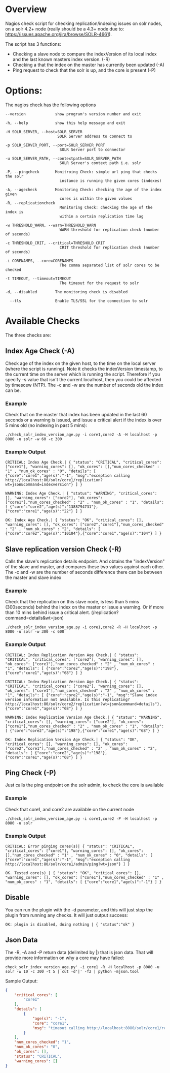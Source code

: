 # Overview

Nagios check script for checking replication/indexing issues on solr nodes, on a solr 4.2+ node (really should be a 4.3+
node due to: https://issues.apache.org/jira/browse/SOLR-4661).

The script has 3 functions:

- Checking a slave node to compare the indexVersion of its local index and the last known masters index version. (-R)
- Checking a that the index on the master has currently been updated (-A)
- Ping request to check that the solr is up, and the core is present (-P)

# Options:

The nagios check has the following options

```
--version             show program's version number and exit

-h, --help            show this help message and exit

-H SOLR_SERVER, --host=SOLR_SERVER
                       SOLR Server address to connect to

-p SOLR_SERVER_PORT, --port=SOLR_SERVER_PORT
                        SOLR Server port to connector

-u SOLR_SERVER_PATH, --contextpath=SOLR_SERVER_PATH
                        SOLR Server's context path i.e. solr

-P, --pingcheck       Monitroing Check: simple url ping that checks the solr
                        instance is running the given cores (indexes)

-A, --agecheck        Monitoring Check: checking the age of the index given
                        cores is within the given values
-R, --replicationcheck
                        Monitoring Check: checking the age of the index is
                        within a certain replication time lag

-w THRESHOLD_WARN, --warn=THRESHOLD_WARN
                        WARN threshold for replication check (number of seconds)

-c THRESHOLD_CRIT, --critical=THRESHOLD_CRIT
                        CRIT threshold for replication check (number of seconds)

-i CORENAMES, --core=CORENAMES
                        The comma separated list of solr cores to be checked

-t TIMEOUT, --timeout=TIMEOUT
                        The timeout for the request to solr

-d, --disabled        The monitoring check is disabled

  --tls               Enable TLS/SSL for the connection to solr

```

# Available Checks

The three checks are:

## Index Age Check (-A)

Check age of the index on the given host, to the time on the local server (where the script is running).  Note it checks the indexVersion
timestamp, to the current time on the server which is running the script.  Therefore if you specify -s value that isn't the current localhost,
then you could be affected by timescew (NTP). The -c and -w are the number of seconds old the index can be.

### Example

Check that on the master that index has been updated in the last 60 seconds or a warning is issued, and issue a critical alert if the
index is over 5 mins old (no indexing in past 5 mins):

```
./check_solr_index_version_age.py -i core1,core2 -A -H localhost -p 8080 -u solr -w 60 -c 300
```

### Example Output

```
CRITICAL: Index Age Check.| { "status": "CRITICAL", "critical_cores": ["core1"], "warning_cores": [], "ok_cores": [],"num_cores_checked" : "1" , "num_ok_cores" : "0", "details": [ {"core":"core1","age(s)":"-1", "msg":"exception calling http://localhost:80/solr/core1/replication?wt=json&command=indexversion"} ] }

WARNING: Index Age Check.| { "status": "WARNING", "critical_cores": [], "warning_cores": ["core2"], "ok_cores": ["core1"],"num_cores_checked" : "2" , "num_ok_cores" : "1", "details": [ {"core":"core2","age(s)":"1388794731"},{"core":"core1","age(s)":"22"} ] }

OK: Index Age Check.| { "status": "OK", "critical_cores": [], "warning_cores": [], "ok_cores": ["core2","core1"],"num_cores_checked" : "2" , "num_ok_cores" : "2", "details": [ {"core":"core2","age(s)":"10104"},{"core":"core1","age(s)":"104"} ] }

```

## Slave replication version Check (-R)

Calls the slave's replication details endpoint. And obtains the "indexVersion" of the slave and master, and compares these two values against
each other.  The -c and -w are the number of seconds difference there can be between the master and slave index

### Example
Check that the replication on this slave node, is less than 5 mins (300seconds) behind the index on the master or issue a warning.
Or if more than 10 mins behind issue a critical alert. (/replication?command=details&wt=json)

```
./check_solr_index_version_age.py -i core1,core2 -R -H localhost -p 8080 -u solr -w 300 -c 600
```

### Example Output

```
CRITICAL: Index Replication Version Age Check.| { "status": "CRITICAL", "critical_cores": ["core2"], "warning_cores": [], "ok_cores": ["core1"],"num_cores_checked" : "2" , "num_ok_cores" : "1", "details": [ {"core":"core2","age(s)":"198"},{"core":"core1","age(s)":"68"} ] }

CRITICAL: Index Replication Version Age Check.| { "status": "CRITICAL", "critical_cores": ["core2"], "warning_cores": [], "ok_cores": ["core1"],"num_cores_checked" : "2" , "num_ok_cores" : "1", "details": [ {"core":"core2","age(s)":"-1", "msg":"Slave index version information not available. Is this replicating? http://localhost:80/solr/core2/replication?wt=json&command=details"},{"core":"core1","age(s)":"68"} ] }

WARNING: Index Replication Version Age Check.| { "status": "WARNING", "critical_cores": [], "warning_cores": ["core2"], "ok_cores": ["core1"],"num_cores_checked" : "2" , "num_ok_cores" : "1", "details": [ {"core":"core2","age(s)":"198"},{"core":"core1","age(s)":"68"} ] }

OK: Index Replication Version Age Check.| { "status": "OK", "critical_cores": [], "warning_cores": [], "ok_cores": ["core2","core1"],"num_cores_checked" : "2" , "num_ok_cores" : "2", "details": [ {"core":"core2","age(s)":"198"},{"core":"core1","age(s)":"68"} ] }

```

## Ping Check  (-P)

Just calls the ping endpoint on the solr admin, to check the core is available


### Example
Check that core1, and core2 are available on the current node

```
./check_solr_index_version_age.py -i core1,core2 -P -H localhost -p 8080 -u solr
```

### Example Output

```
CRITICAL: Error pinging cores(s)| { "status": "CRITICAL", "critical_cores": ["core1"], "warning_cores": [], "ok_cores": [],"num_cores_checked" : "1" , "num_ok_cores" : "0", "details": [ {"core":"core1","age(s)":"-1", "msg":"exception calling http://localhost:80/solr/core1/admin/ping?wt=json"} ] }

OK. Tested core(s) | { "status": "OK", "critical_cores": [], "warning_cores": [], "ok_cores": ["core1"],"num_cores_checked" : "1" , "num_ok_cores" : "1", "details": [ {"core":"core1","age(s)":"-1"} ] }

```

## Disable

You can run the plugin with the -d parameter, and this will just stop the plugin from running any checks.  It will
just output success:

```
OK: plugin is disabled, doing nothing | { "status":"ok" }
```

## Json Data

The -R, -A and -P return data (delimited by |) that is json data.  That will provide more information on why a core may have failed:

```
check_solr_index_version_age.py' -i core1 -R -H localhost -p 8080 -u solr -w 10 -c 300 -t 5 | cut -d'|' -f2 | python -mjson.tool
```

Sample Output:
```json
{
    "critical_cores": [
        "core1"
    ],
    "details": [
        {
            "age(s)": "-1",
            "core": "core1",
            "msg": "timeout calling http://localhost:8080/solr/core1/replication?wt=json&command=details"
        }
    ],
    "num_cores_checked": "1",
    "num_ok_cores": "0",
    "ok_cores": [],
    "status": "CRITICAL",
    "warning_cores": []
}
```